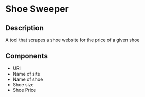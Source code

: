 # Shoe Sweeper

## Description
A tool that scrapes a shoe website for the price of a given shoe

## Components
- URl
- Name of site
- Name of shoe
- Shoe size
- Shoe Price
 
